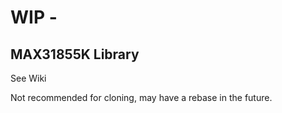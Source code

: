 # WIP -

## MAX31855K Library

See Wiki

Not recommended for cloning, may have a rebase in the future.
